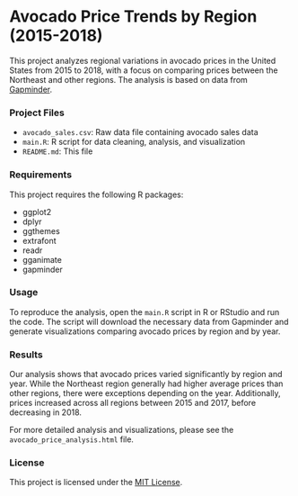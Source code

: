 # Avocado Price Trends by Region (2015-2018)

This project analyzes regional variations in avocado prices in the United States from 2015 to 2018, with a focus on comparing prices between the Northeast and other regions. The analysis is based on data from [Gapminder](https://www.gapminder.org/data/).

### Project Files

- `avocado_sales.csv`: Raw data file containing avocado sales data
- `main.R`: R script for data cleaning, analysis, and visualization
- `README.md`: This file

### Requirements

This project requires the following R packages:

- ggplot2
- dplyr
- ggthemes
- extrafont
- readr
- gganimate
- gapminder

### Usage

To reproduce the analysis, open the `main.R` script in R or RStudio and run the code. The script will download the necessary data from Gapminder and generate visualizations comparing avocado prices by region and by year.

### Results

Our analysis shows that avocado prices varied significantly by region and year. While the Northeast region generally had higher average prices than other regions, there were exceptions depending on the year. Additionally, prices increased across all regions between 2015 and 2017, before decreasing in 2018.

For more detailed analysis and visualizations, please see the `avocado_price_analysis.html` file.

### License

This project is licensed under the [MIT License](LICENSE.md).
